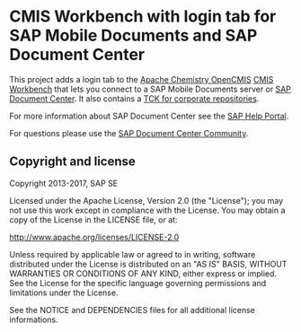 CMIS Workbench with login tab for SAP Mobile Documents and SAP Document Center
==============================================================================

This project adds a login tab to the [Apache Chemistry OpenCMIS][1] 
[CMIS Workbench][2] that lets you connect to a SAP Mobile Documents server
or [SAP Document Center][3]. It also contains a [TCK for corporate repositories](sdc-tck.md).

For more information about SAP Document Center see the [SAP Help Portal][4].

For questions please use the [SAP Document Center Community][5].


Copyright and license
---------------------

Copyright 2013-2017, SAP SE

Licensed under the Apache License, Version 2.0 (the "License");
you may not use this work except in compliance with the License.
You may obtain a copy of the License in the LICENSE file, or at:

   http://www.apache.org/licenses/LICENSE-2.0

Unless required by applicable law or agreed to in writing, software
distributed under the License is distributed on an "AS IS" BASIS,
WITHOUT WARRANTIES OR CONDITIONS OF ANY KIND, either express or implied.
See the License for the specific language governing permissions and
limitations under the License.

See the NOTICE and DEPENDENCIES files for all additional license informations.



[1]: https://chemistry.apache.org
[2]: https://chemistry.apache.org/java/developing/tools/dev-tools-workbench.html
[3]: https://www.sap.com/product/content-collaboration/mobile-file-sharing.html
[4]: https://help.sap.com/viewer/p/SAP_Document_Center
[5]: https://www.sap.com/community/tag.html?id=67838200100800005451